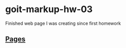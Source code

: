 # goit-markup-hw-03

Finished web page I was creating since first homework

## [Pages](https://skyzary.github.io/goit-markup-hw-03/)
